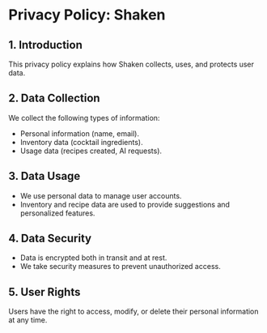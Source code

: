 # Privacy Policy: Shaken

## 1. Introduction
This privacy policy explains how Shaken collects, uses, and protects user data.

## 2. Data Collection
We collect the following types of information:
- Personal information (name, email).
- Inventory data (cocktail ingredients).
- Usage data (recipes created, AI requests).

## 3. Data Usage
- We use personal data to manage user accounts.
- Inventory and recipe data are used to provide suggestions and personalized features.

## 4. Data Security
- Data is encrypted both in transit and at rest.
- We take security measures to prevent unauthorized access.

## 5. User Rights
Users have the right to access, modify, or delete their personal information at any time.

<!--stackedit_data:
eyJoaXN0b3J5IjpbMTUxMjIwMTQ2Nl19
-->